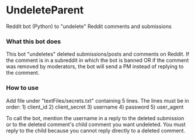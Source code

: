 # UndeleteParent
Reddit bot (Python) to "undelete" Reddit comments and submissions

### What this bot does
This bot "undeletes" deleted submissions/posts and comments on Reddit. If the comment is in a subreddit in which the bot is banned OR if the comment was removed by moderators, the bot will send a PM instead of replying to the comment.

### How to use
Add file under "textFiles/secrets.txt" containing 5 lines. The lines must be in order: 1) client_id 2) client_secret 3) username 4) password 5) user_agent

To call the bot, mention the username in a reply to the deleted submission or to the deleted comment's child comment you want undeleted. You must reply to the child because you cannot reply directly to a deleted comment.
